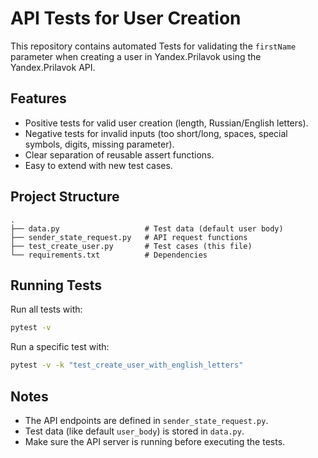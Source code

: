 # API Tests for User Creation

This repository contains automated Tests for validating the `firstName` parameter when creating a user in Yandex.Prilavok using the Yandex.Prilavok API. 

## Features

- Positive tests for valid user creation (length, Russian/English letters).  
- Negative tests for invalid inputs (too short/long, spaces, special symbols, digits, missing parameter).  
- Clear separation of reusable assert functions.  
- Easy to extend with new test cases.  

## Project Structure

```
.
├── data.py                   # Test data (default user body)
├── sender_state_request.py   # API request functions
├── test_create_user.py       # Test cases (this file)
└── requirements.txt          # Dependencies
```

## Running Tests

Run all tests with:
```bash
pytest -v
```

Run a specific test with:
```bash
pytest -v -k "test_create_user_with_english_letters"
```

## Notes

- The API endpoints are defined in `sender_state_request.py`.  
- Test data (like default `user_body`) is stored in `data.py`.  
- Make sure the API server is running before executing the tests.
